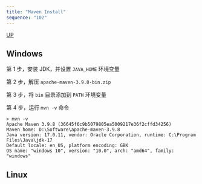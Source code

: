 ```yaml
---
title: "Maven Install"
sequence: "102"
---
```


[UP](/maven-index.html)

## Windows

第 1 步，安装 JDK，并设置 `JAVA_HOME` 环境变量

第 2 步，解压 `apache-maven-3.9.8-bin.zip`

第 3 步，将 `bin` 目录添加到 `PATH` 环境变量

第 4 步，运行 `mvn -v` 命令

```text
> mvn -v
Apache Maven 3.9.8 (36645f6c9b5079805ea5009217e36f2cffd34256)
Maven home: D:\Software\apache-maven-3.9.8
Java version: 17.0.11, vendor: Oracle Corporation, runtime: C:\Program Files\Java\jdk-17
Default locale: en_US, platform encoding: GBK
OS name: "windows 10", version: "10.0", arch: "amd64", family: "windows"
```

## Linux
